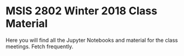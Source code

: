 # MSIS 2802 Winter 2018 Class Material

Here you will find all the Jupyter Notebooks and material for the class meetings. Fetch frequently.
